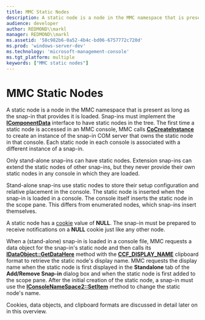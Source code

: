 ```yaml
---
title: MMC Static Nodes
description: A static node is a node in the MMC namespace that is present as long as the snap-in that provides it is loaded.
audience: developer
author: REDMOND\\markl
manager: REDMOND\\markl
ms.assetid: '58c982b6-0a52-4b4c-bd06-6757772c720d'
ms.prod: 'windows-server-dev'
ms.technology: 'microsoft-management-console'
ms.tgt_platform: multiple
keywords: ["MMC static nodes"]
---
```


# MMC Static Nodes

A static node is a node in the MMC namespace that is present as long as the snap-in that provides it is loaded. Snap-ins must implement the [**IComponentData**](icomponentdata.md) interface to have static nodes in the tree. The first time a static node is accessed in an MMC console, MMC calls [**CoCreateInstance**](_com_cocreateinstance) to create an instance of the snap-in COM server that owns the static node in that console. Each static node in each console is associated with a different instance of a snap-in.

Only stand-alone snap-ins can have static nodes. Extension snap-ins can extend the static nodes of other snap-ins, but they never provide their own static nodes in any console in which they are loaded.

Stand-alone snap-ins use static nodes to store their setup configuration and relative placement in the console. The static node is inserted when the snap-in is loaded in a console. The console itself inserts the static node in the scope pane. This differs from enumerated nodes, which snap-ins insert themselves.

A static node has a [cookie](cookies.md) value of **NULL**. The snap-in must be prepared to receive notifications on a **NULL** cookie just like any other node.

When a (stand-alone) snap-in is loaded in a console file, MMC requests a data object for the snap-in's static node and then calls its [**IDataObject::GetDataHere**](_ole_idataobject_getdatahere) method with the [**CCF\_DISPLAY\_NAME**](ccf-display-name.md) clipboard format to retrieve the static node's display name. MMC requests the display name when the static node is first displayed in the **Standalone** tab of the **Add/Remove Snap-in** dialog box and when the static node is first added to the scope pane. After the initial creation of the static node, a snap-in must use the [**IConsoleNameSpace2::SetItem**](iconsolenamespace2-setitem.md) method to change the static node's name.

Cookies, data objects, and clipboard formats are discussed in detail later on in this overview.

 

 




